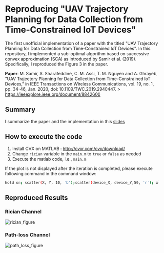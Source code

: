 # Reproducing "UAV Trajectory Planning for Data Collection from Time-Constrained IoT Devices"
The first unofficial implementation of a paper with the titled "UAV Trajectory Planning for Data Collection from Time-Constrained IoT Devices". In this repository, I implemented a sub-optimal algorithm based on successive convex approximation (SCA) as introduced by Samir et al. (2019). Specifically, I reproduced the Figure 3 in the paper.

**Paper**: M. Samir, S. Sharafeddine, C. M. Assi, T. M. Nguyen and A. Ghrayeb, "UAV Trajectory Planning for Data Collection from Time-Constrained IoT Devices," in IEEE Transactions on Wireless Communications, vol. 19, no. 1, pp. 34-46, Jan. 2020, doi: 10.1109/TWC.2019.2940447. > https://ieeexplore.ieee.org/document/8842600

## Summary
I summarize the paper and the implementation in this [slides](https://github.com/willyfh/uav-trajectory-planning/blob/main/doc/Summary%20-%20UAV%20Trajectory%20Planning%20for%20Data%20Collection%20from%20Time-Constrained%20IoT%20Devices%20.pdf)


## How to execute the code
1. Install CVX on MATLAB : http://cvxr.com/cvx/download/
2. Change `rician` variable in the `main.m` to `true` or `false` as needed
2. Execute the matlab code, i.e., `main.m`


If the plot is not displayed after the iteration is completed, please execute following command in the command window:
```bash
hold on; scatter(X, Y, 10, 'b');scatter(device_X, device_Y,50, 'r'); xlim([0 800]);ylim([0 800]); text(device_X, device_Y, split(num2str(deadline))); hold off
```

## Reproduced Results
### Rician Channel
![rician_figure](https://user-images.githubusercontent.com/5786636/210167035-c8c00597-fa5d-4e1a-b104-a775710a6d23.PNG)

### Path-loss Channel
![path_loss_figure](https://user-images.githubusercontent.com/5786636/210167061-a63fc936-84a2-47e3-b1a2-cbae3dac0bb4.PNG)

